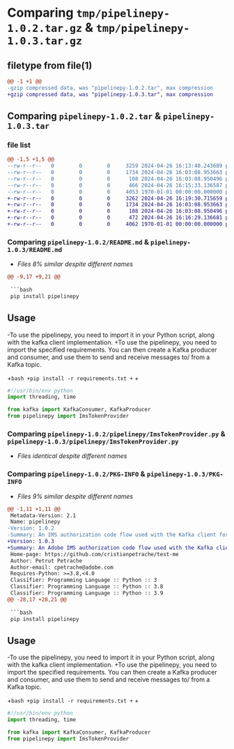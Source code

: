 # Comparing `tmp/pipelinepy-1.0.2.tar.gz` & `tmp/pipelinepy-1.0.3.tar.gz`

## filetype from file(1)

```diff
@@ -1 +1 @@
-gzip compressed data, was "pipelinepy-1.0.2.tar", max compression
+gzip compressed data, was "pipelinepy-1.0.3.tar", max compression
```

## Comparing `pipelinepy-1.0.2.tar` & `pipelinepy-1.0.3.tar`

### file list

```diff
@@ -1,5 +1,5 @@
--rw-r--r--   0        0        0     3259 2024-04-26 16:13:40.243689 pipelinepy-1.0.2/README.md
--rw-r--r--   0        0        0     1734 2024-04-26 16:03:08.953663 pipelinepy-1.0.2/pipelinepy/ImsTokenProvider.py
--rw-r--r--   0        0        0      108 2024-04-26 16:03:08.950496 pipelinepy-1.0.2/pipelinepy/__init__.py
--rw-r--r--   0        0        0      466 2024-04-26 16:15:33.136587 pipelinepy-1.0.2/pyproject.toml
--rw-r--r--   0        0        0     4053 1970-01-01 00:00:00.000000 pipelinepy-1.0.2/PKG-INFO
+-rw-r--r--   0        0        0     3262 2024-04-26 16:19:30.715659 pipelinepy-1.0.3/README.md
+-rw-r--r--   0        0        0     1734 2024-04-26 16:03:08.953663 pipelinepy-1.0.3/pipelinepy/ImsTokenProvider.py
+-rw-r--r--   0        0        0      108 2024-04-26 16:03:08.950496 pipelinepy-1.0.3/pipelinepy/__init__.py
+-rw-r--r--   0        0        0      472 2024-04-26 16:16:29.136681 pipelinepy-1.0.3/pyproject.toml
+-rw-r--r--   0        0        0     4062 1970-01-01 00:00:00.000000 pipelinepy-1.0.3/PKG-INFO
```

### Comparing `pipelinepy-1.0.2/README.md` & `pipelinepy-1.0.3/README.md`

 * *Files 8% similar despite different names*

```diff
@@ -9,17 +9,21 @@
 
 ```bash
 pip install pipelinepy
 ```
 
 ## Usage
 
-To use the pipelinepy, you need to import it in your Python script, along with the kafka client implementation. 
+To use the pipelinepy, you need to import the specified requirements. 
 You can then create a Kafka producer and consumer, and use them to send and receive messages to/ from a Kafka topic.
 
+```bash
+pip install -r requirements.txt
+```
+
 ```python
 #!/usr/bin/env python
 import threading, time
 
 from kafka import KafkaConsumer, KafkaProducer
 from pipelinepy import ImsTokenProvider
```

### Comparing `pipelinepy-1.0.2/pipelinepy/ImsTokenProvider.py` & `pipelinepy-1.0.3/pipelinepy/ImsTokenProvider.py`

 * *Files identical despite different names*

### Comparing `pipelinepy-1.0.2/PKG-INFO` & `pipelinepy-1.0.3/PKG-INFO`

 * *Files 9% similar despite different names*

```diff
@@ -1,11 +1,11 @@
 Metadata-Version: 2.1
 Name: pipelinepy
-Version: 1.0.2
-Summary: An IMS authorization code flow used with the Kafka client for Python (kafka-python-ng).
+Version: 1.0.3
+Summary: An Adobe IMS authorization code flow used with the Kafka client for Python (kafka-python-ng).
 Home-page: https://github.com/cristianpetrache/test-me
 Author: Petrut Petrache
 Author-email: cpetrache@adobe.com
 Requires-Python: >=3.8,<4.0
 Classifier: Programming Language :: Python :: 3
 Classifier: Programming Language :: Python :: 3.8
 Classifier: Programming Language :: Python :: 3.9
@@ -28,17 +28,21 @@
 
 ```bash
 pip install pipelinepy
 ```
 
 ## Usage
 
-To use the pipelinepy, you need to import it in your Python script, along with the kafka client implementation. 
+To use the pipelinepy, you need to import the specified requirements. 
 You can then create a Kafka producer and consumer, and use them to send and receive messages to/ from a Kafka topic.
 
+```bash
+pip install -r requirements.txt
+```
+
 ```python
 #!/usr/bin/env python
 import threading, time
 
 from kafka import KafkaConsumer, KafkaProducer
 from pipelinepy import ImsTokenProvider
```

